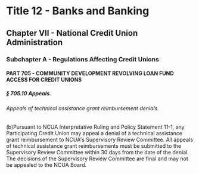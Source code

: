 
# Title 12 - Banks and Banking
## Chapter VII - National Credit Union Administration
### Subchapter A - Regulations Affecting Credit Unions
#### PART 705 - COMMUNITY DEVELOPMENT REVOLVING LOAN FUND ACCESS FOR CREDIT UNIONS
##### § 705.10 Appeals.
###### Appeals of technical assistance grant reimbursement denials.

(b)Pursuant to NCUA Interpretative Ruling and Policy Statement 11-1, any Participating Credit Union may appeal a denial of a technical assistance grant reimbursement to NCUA's Supervisory Review Committee. All appeals of technical assistance grant reimbursements must be submitted to the Supervisory Review Committee within 30 days from the date of the denial. The decisions of the Supervisory Review Committee are final and may not be appealed to the NCUA Board.
